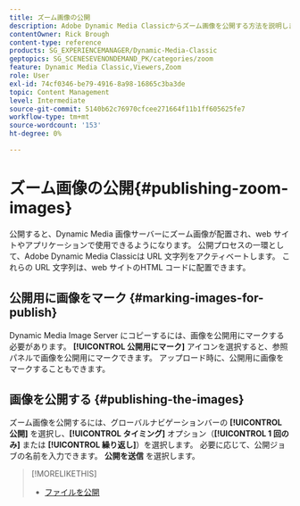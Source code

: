 ```yaml
---
title: ズーム画像の公開
description: Adobe Dynamic Media Classicからズーム画像を公開する方法を説明します。
contentOwner: Rick Brough
content-type: reference
products: SG_EXPERIENCEMANAGER/Dynamic-Media-Classic
geptopics: SG_SCENESEVENONDEMAND_PK/categories/zoom
feature: Dynamic Media Classic,Viewers,Zoom
role: User
exl-id: 74cf0346-be79-4916-8a98-16865c3ba3de
topic: Content Management
level: Intermediate
source-git-commit: 5140b62c76970cfcee271664f11b1ff605625fe7
workflow-type: tm+mt
source-wordcount: '153'
ht-degree: 0%

---
```


# ズーム画像の公開{#publishing-zoom-images}

公開すると、Dynamic Media 画像サーバーにズーム画像が配置され、web サイトやアプリケーションで使用できるようになります。 公開プロセスの一環として、Adobe Dynamic Media Classicは URL 文字列をアクティベートします。 これらの URL 文字列は、web サイトのHTML コードに配置できます。

## 公開用に画像をマーク {#marking-images-for-publish}

Dynamic Media Image Server にコピーするには、画像を公開用にマークする必要があります。 **[!UICONTROL 公開用にマーク]** アイコンを選択すると、参照パネルで画像を公開用にマークできます。 アップロード時に、公開用に画像をマークすることもできます。

## 画像を公開する {#publishing-the-images}

ズーム画像を公開するには、グローバルナビゲーションバーの **[!UICONTROL 公開]** を選択し、**[!UICONTROL タイミング]** オプション（**[!UICONTROL 1 回のみ]** または **[!UICONTROL 繰り返し]**）を選択します。 必要に応じて、公開ジョブの名前を入力できます。 **公開を送信** を選択します。

>[!MORELIKETHIS]
>
>* [ ファイルを公開 ](publishing-files.md#publishing_files)
